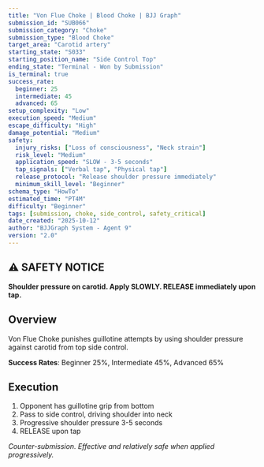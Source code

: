 ```yaml
---
title: "Von Flue Choke | Blood Choke | BJJ Graph"
submission_id: "SUB066"
submission_category: "Choke"
submission_type: "Blood Choke"
target_area: "Carotid artery"
starting_state: "S033"
starting_position_name: "Side Control Top"
ending_state: "Terminal - Won by Submission"
is_terminal: true
success_rate:
  beginner: 25
  intermediate: 45
  advanced: 65
setup_complexity: "Low"
execution_speed: "Medium"
escape_difficulty: "High"
damage_potential: "Medium"
safety:
  injury_risks: ["Loss of consciousness", "Neck strain"]
  risk_level: "Medium"
  application_speed: "SLOW - 3-5 seconds"
  tap_signals: ["Verbal tap", "Physical tap"]
  release_protocol: "Release shoulder pressure immediately"
  minimum_skill_level: "Beginner"
schema_type: "HowTo"
estimated_time: "PT4M"
difficulty: "Beginner"
tags: [submission, choke, side_control, safety_critical]
date_created: "2025-10-12"
author: "BJJGraph System - Agent 9"
version: "2.0"
---
```


## ⚠️ SAFETY NOTICE
**Shoulder pressure on carotid. Apply SLOWLY. RELEASE immediately upon tap.**

## Overview
Von Flue Choke punishes guillotine attempts by using shoulder pressure against carotid from top side control.

**Success Rates**: Beginner 25%, Intermediate 45%, Advanced 65%

## Execution
1. Opponent has guillotine grip from bottom
2. Pass to side control, driving shoulder into neck
3. Progressive shoulder pressure 3-5 seconds
4. RELEASE upon tap

*Counter-submission. Effective and relatively safe when applied progressively.*
